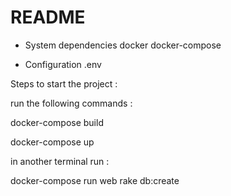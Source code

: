 # README

* System dependencies
docker
docker-compose

* Configuration
.env


Steps to start the project : 

run the following commands :

docker-compose build

docker-compose up

in another terminal run :

docker-compose run web rake db:create